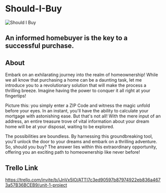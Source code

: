 # Should-I-Buy

![Should I Buy](https://images.unsplash.com/photo-1560518883-ce09059eeffa?ixlib=rb-4.0.3&ixid=M3wxMjA3fDB8MHxwaG90by1wYWdlfHx8fGVufDB8fHx8fA%3D%3D&auto=format&fit=crop&w=1073&q=80)

## An informed homebuyer is the key to a successful purchase.

## About
Embark on an exhilarating journey into the realm of homeownership! While we all know that purchasing a home can be a daunting task, let me introduce you to a revolutionary solution that will make the process a thrilling breeze. Imagine having the power to conquer it all right at your fingertips!

Picture this: you simply enter a ZIP Code and witness the magic unfold before your eyes. In an instant, you'll have the ability to calculate your mortgage with astonishing ease. But that's not all! With the mere input of an address, an entire treasure trove of vital information about your dream home will be at your disposal, waiting to be explored.

The possibilities are boundless. By harnessing this groundbreaking tool, you'll unlock the door to your dreams and embark on a thrilling adventure. So, should you buy? The answer lies within this extraordinary opportunity, offering you an exciting path to homeownership like never before!

## Trello Link
https://trello.com/invite/b/iJnVx5IO/ATTI7c3ed90597b87974922eb836a4673a57B36BCEB9/unit-1-project
